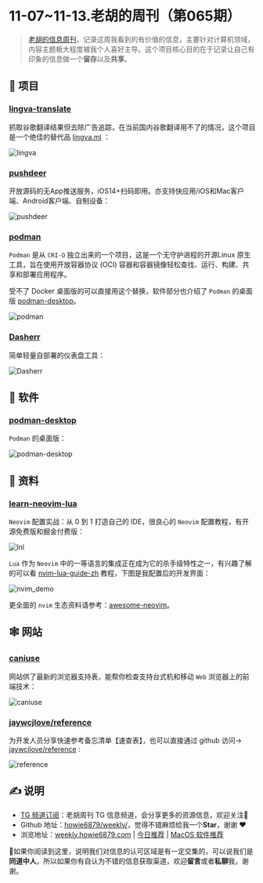 # 11-07~11-13.老胡的周刊（第065期）

> [老胡的信息周刊](https://weekly.howie6879.com/)，记录这周我看到的有价值的信息，主要针对计算机领域，内容主题极大程度被我个人喜好主导。这个项目核心目的在于记录让自己有印象的信息做一个**留存**以及**共享**。

## 🎯 项目

### [lingva-translate](https://github.com/thedaviddelta/lingva-translate)

抓取谷歌翻译结果但去除广告追踪，在当前国内谷歌翻译用不了的情况，这个项目是一个绝佳的替代品 [lingva.ml](https://lingva.ml/) ：

![lingva](https://images-1252557999.file.myqcloud.com/uPic/lingva.jpg)

### [pushdeer](https://github.com/easychen/pushdeer)

开放源码的无App推送服务，iOS14+扫码即用。亦支持快应用/iOS和Mac客户端、Android客户端、自制设备：

![pushdeer](https://images-1252557999.file.myqcloud.com/uPic/pushdeer.jpg)

### [podman](https://github.com/containers/podman)

`Podman` 是从 `CRI-O` 独立出来的一个项目，这是一个无守护进程的开源Linux 原生工具，旨在使用开放容器协议 (OCI) 容器和容器镜像轻松查找、运行、构建、共享和部署应用程序。

受不了 Docker 桌面版的可以直接用这个替换，软件部分也介绍了 `Podman` 的桌面版 [podman-desktop](https://github.com/containers/podman-desktop)。

![podman](https://images-1252557999.file.myqcloud.com/uPic/podman.jpg)

### [Dasherr](https://github.com/erohtar/Dasherr)

简单轻量自部署的仪表盘工具：

![Dasherr](https://images-1252557999.file.myqcloud.com/uPic/Dasherr.png)

## 🤖 软件

### [podman-desktop](https://github.com/containers/podman-desktop)

 `Podman` 的桌面版：
 
 ![podman-desktop](https://images-1252557999.file.myqcloud.com/uPic/podman-desktop.jpg)

## 👀 资料

### [learn-neovim-lua](https://github.com/nshen/learn-neovim-lua/tree/bak)

`Neovim` 配置实战：从 0 到 1 打造自己的 IDE，很良心的 `Neovim` 配置教程，有开源免费版和掘金付费版：

![lnl](https://images-1252557999.file.myqcloud.com/uPic/lnl.jpg)

`Lua` 作为 `Neovim` 中的一等语言的集成正在成为它的杀手级特性之一，有兴趣了解的可以看 [nvim-lua-guide-zh](https://github.com/glepnir/nvim-lua-guide-zh) 教程，下图是我配置后的开发界面：

![nvim_demo](https://images-1252557999.file.myqcloud.com/uPic/nvim_demo.jpg)

更全面的 `nvim` 生态资料请参考：[awesome-neovim](https://github.com/rockerBOO/awesome-neovim)。

## 🕸 网站

### [caniuse](https://caniuse.com/)

网站供了最新的浏览器支持表，能帮你检查支持台式机和移动 `Web` 浏览器上的前端技术：

![caniuse](https://images-1252557999.file.myqcloud.com/uPic/caniuse.jpg)

### [jaywcjlove/reference](https://wangchujiang.com/reference/)

为开发人员分享快速参考备忘清单【速查表】，也可以直接通过 github 访问-> [jaywcjlove/reference](https://github.com/jaywcjlove/reference) :

![reference](https://images-1252557999.file.myqcloud.com/uPic/reference.png)

## ✍️ 说明

- [TG 频道订阅](https://t.me/howie_weekly)：老胡周刊 TG 信息频道，会分享更多的资源信息，欢迎关注👏
- Github 地址：[howie6879/weekly/](https://github.com/howie6879/weekly/)，觉得不错麻烦给我一个**Star**，谢谢 ❤️
- 浏览地址：[weekly.howie6879.com](https://weekly.howie6879.com) | [今日推荐](https://weekly.howie6879.com/recommend/index.html) | [MacOS 软件推荐](https://weekly.howie6879.com/soft/mac.html)

🙌如果你阅读到这里，说明我们对信息的认可区域是有一定交集的，可以说我们是**同道中人**，所以如果你有自认为不错的信息获取渠道，欢迎**留言**或者**私聊**我，谢谢。
